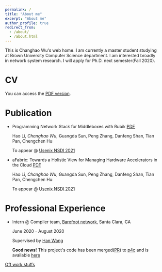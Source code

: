 ```yaml
---
permalink: /
title: "About me"
excerpt: "About me"
author_profile: true
redirect_from: 
  - /about/
  - /about.html
---
```

This is Changhao Wu's web home. I am currently a master student studying at 
Brown University Computer Science department. I am interested broadly in 
network system research. I will apply for Ph.D. next semester(Fall 2020). 

# CV
You can access the [PDF version](http://gordonwucn.github.io/files/changhao-wu-resume.pdf).

# Publication
* Programming Network Stack for Middleboxes with Rubik  [PDF](http://gordonwucn.github.io/files/rubik-nsdi21.pdf)

  Hao Li, *Changhao Wu*, Guangda Sun, Peng Zhang, Danfeng Shan, Tian Pan, Chengchen Hu
  
  To appear @ [Usenix NSDI 2021](https://www.usenix.org/conference/nsdi21)

* aFabric: Towards a Holistic View for Managing Hardware Accelerators in the Cloud  [PDF](http://gordonwucn.github.io/files/afabric-conext20-student.pdf)

  Hao Li, *Changhao Wu*, Guangda Sun, Peng Zhang, Danfeng Shan, Tian Pan, Chengchen Hu
  
  To appear @ [Usenix NSDI 2021](https://www.usenix.org/conference/nsdi21)

# Professional Experience
* Intern @ Compiler team, [Barefoot network](https://www.barefootnetworks.com/), Santa Clara, CA
  
  June 2020 - August 2020
  
  Supervised by [Han Wang](https://www.cs.cornell.edu/~hwang/)

  **Good news!** This project's code has been merged([PR](https://github.com/p4lang/p4c/pull/2595)) to [p4c](https://github.com/p4lang/p4c) and is available [here](https://github.com/p4lang/p4c/tree/master/backends/dpdk)

[Off work stuffs](https://gordonwucn.github.io/misc/)